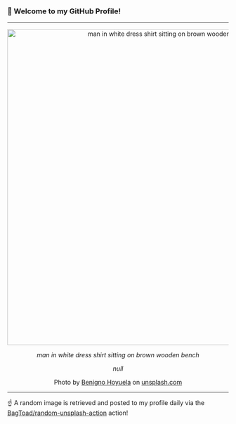 ### 👋 Welcome to my GitHub Profile!

----

<div align="center">
  <img width="720" src="https://images.unsplash.com/photo-1619845248081-0eedc73e1b65?crop=entropy&cs=tinysrgb&fit=max&fm=jpg&ixid=M3w1NTI0OTR8MHwxfHJhbmRvbXx8fHx8fHx8fDE3NTE4Njg5OTB8&ixlib=rb-4.1.0&q=80&w=1080" alt="man in white dress shirt sitting on brown wooden bench">
  
  <em>man in white dress shirt sitting on brown wooden bench</em>
  
  <em>null</em>
  
  Photo by [Benigno Hoyuela](http://benignohoyuela.com) on [unsplash.com](https://unsplash.com/)
</div>

----

☝️ A random image is retrieved and posted to my profile daily via the [BagToad/random-unsplash-action](https://github.com/BagToad/random-unsplash-action) action!
